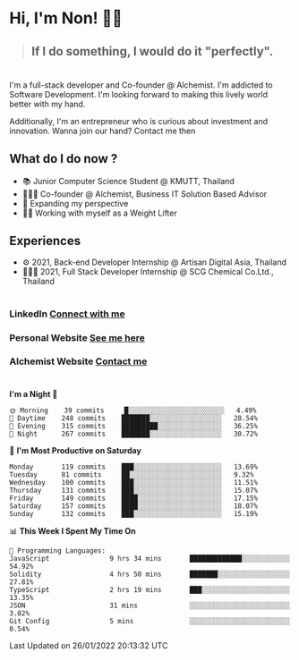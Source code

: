 # Hi, I'm Non! 🖐🏻

> ## If I do something, I would do it "perfectly".

#

I'm a full-stack developer and Co-founder @ Alchemist. I'm addicted to Software Development. I'm looking forward to making this lively world better with my hand.

Additionally, I'm an entrepreneur who is curious about investment and innovation. Wanna join our hand? Contact me then

## What do I do now ?

- 📚 Junior Computer Science Student @ KMUTT, Thailand
- 🧑🏻‍💻 Co-founder @ Alchemist, Business IT Solution Based Advisor
- 🌈 Expanding my perspective
- 🏋🏻 Working with myself as a Weight Lifter

## Experiences

- ⚙️ 2021, Back-end Developer Internship @ Artisan Digital Asia, Thailand
- 🧑🏻‍💻 2021, Full Stack Developer Internship @ SCG Chemical Co.Ltd., Thailand

#

### LinkedIn [Connect with me](https://www.linkedin.com/in/non-nontra/)

### Personal Website [See me here](https://nonnontra.com/)

### Alchemist Website [Contact me](https://alchemist-softwarehouse.co/)

#

<!--START_SECTION:waka-->
**I'm a Night 🦉** 

```text
🌞 Morning    39 commits     █░░░░░░░░░░░░░░░░░░░░░░░░   4.49% 
🌆 Daytime    248 commits    ███████░░░░░░░░░░░░░░░░░░   28.54% 
🌃 Evening    315 commits    █████████░░░░░░░░░░░░░░░░   36.25% 
🌙 Night      267 commits    ███████░░░░░░░░░░░░░░░░░░   30.72%

```
📅 **I'm Most Productive on Saturday** 

```text
Monday       119 commits    ███░░░░░░░░░░░░░░░░░░░░░░   13.69% 
Tuesday      81 commits     ██░░░░░░░░░░░░░░░░░░░░░░░   9.32% 
Wednesday    100 commits    ███░░░░░░░░░░░░░░░░░░░░░░   11.51% 
Thursday     131 commits    ███░░░░░░░░░░░░░░░░░░░░░░   15.07% 
Friday       149 commits    ████░░░░░░░░░░░░░░░░░░░░░   17.15% 
Saturday     157 commits    ████░░░░░░░░░░░░░░░░░░░░░   18.07% 
Sunday       132 commits    ███░░░░░░░░░░░░░░░░░░░░░░   15.19%

```


📊 **This Week I Spent My Time On** 

```text
💬 Programming Languages: 
JavaScript               9 hrs 34 mins       █████████████░░░░░░░░░░░░   54.92% 
Solidity                 4 hrs 50 mins       ███████░░░░░░░░░░░░░░░░░░   27.81% 
TypeScript               2 hrs 19 mins       ███░░░░░░░░░░░░░░░░░░░░░░   13.35% 
JSON                     31 mins             ░░░░░░░░░░░░░░░░░░░░░░░░░   3.02% 
Git Config               5 mins              ░░░░░░░░░░░░░░░░░░░░░░░░░   0.54%

```


 Last Updated on 26/01/2022 20:13:32 UTC
<!--END_SECTION:waka-->
